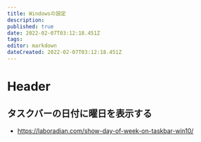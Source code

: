 ```yaml
---
title: Windowsの設定
description: 
published: true
date: 2022-02-07T03:12:18.451Z
tags: 
editor: markdown
dateCreated: 2022-02-07T03:12:18.451Z
---
```


# Header

## タスクバーの日付に曜日を表示する
- <https://laboradian.com/show-day-of-week-on-taskbar-win10/>
